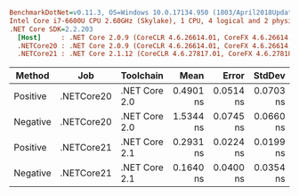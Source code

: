 ``` ini

BenchmarkDotNet=v0.11.3, OS=Windows 10.0.17134.950 (1803/April2018Update/Redstone4)
Intel Core i7-6600U CPU 2.60GHz (Skylake), 1 CPU, 4 logical and 2 physical cores
.NET Core SDK=2.2.203
  [Host]     : .NET Core 2.0.9 (CoreCLR 4.6.26614.01, CoreFX 4.6.26614.01), 64bit RyuJIT
  .NETCore20 : .NET Core 2.0.9 (CoreCLR 4.6.26614.01, CoreFX 4.6.26614.01), 64bit RyuJIT
  .NETCore21 : .NET Core 2.1.12 (CoreCLR 4.6.27817.01, CoreFX 4.6.27818.01), 64bit RyuJIT


```
|   Method |        Job |     Toolchain |      Mean |     Error |    StdDev |
|--------- |----------- |-------------- |----------:|----------:|----------:|
| Positive | .NETCore20 | .NET Core 2.0 | 0.4901 ns | 0.0514 ns | 0.0703 ns |
| Negative | .NETCore20 | .NET Core 2.0 | 1.5344 ns | 0.0745 ns | 0.0660 ns |
| Positive | .NETCore21 | .NET Core 2.1 | 0.2931 ns | 0.0224 ns | 0.0199 ns |
| Negative | .NETCore21 | .NET Core 2.1 | 0.1640 ns | 0.0400 ns | 0.0354 ns |
